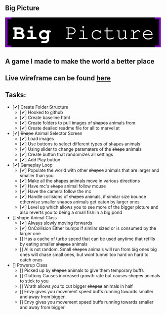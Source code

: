 ## Big Picture ##
![Big Picture](img/logo.png)
## A game I made to make the world a better place ##

## Live wireframe can be found [here](https://www.figma.com/file/4oLjD5CH7xBoTE7a5zH2ou/Big-Picture?node-id=0%3A1)


## Tasks: ##
 * [✔] Create Folder Structure
    * [✔] Hooked to github
    * [✔] Create baseline html
    * [✔] Create folders to pull images of <s>shapes</s> animals from
    * [✔] Create deailed readme file for all to marvel at
* [✔] <s>Shape</s> Animal Selector Screen
    * [✔] Load images
    * [✔] Use buttons to select different types of <s>shapes</s> animals
    * [✔] Using slider to change paramaters of the <s>shape</s> animals
    * [✔] Create button that randomizes all settings
    * [✔] Add Play button
* [✔] Gameplay Loop
    * [✔] Populate the world with other <s>shapes</s> animals that are larger and smaller than you
    * [✔] Make all the <s>shapes</s> animals move in various directions
    * [✔] Have mc's <s>shape</s> animal follow mouse
    * [✔] Have the camera follow the mc
    * [✔] Handle collisions of <s>shapes</s> animals, if similar size bounce otherwise smaller <s>shapes</s> animals get eaten by larger ones
    * [✔] Level up which allows you to see more of the bigger picture and also reverts you to being a small fish in a big pond
* [] <s>shape</s> Animal Class
    * [✔] Always slowly moving forwards
    * [✔] OnCollision Either bumps if similar sized or is consumed by the larger one
    * [] Has a cache of turbo speed that can be used anytime that refills by eating smaller <s>shapes</s> animals
    * [] AI is not random. Small <s>shapes</s> animals will run from big ones big ones will chase small ones, but wont tunnel too hard on hard to catch ones
* [] Powerup  Class
    * [] Picked up by <s>shapes</s> animals to give them temporary buffs
    * [] Gluttony Causes increased growth rate but causes <s>shapes</s> animals to stick to you
    * [] Wrath allows you to cut bigger <s>shapes</s> animals in half
    * [] Envy gives you movement speed buffs running towards smaller and away from bigger
    * [] Envy gives you movement speed buffs running towards smaller and away from bigger
